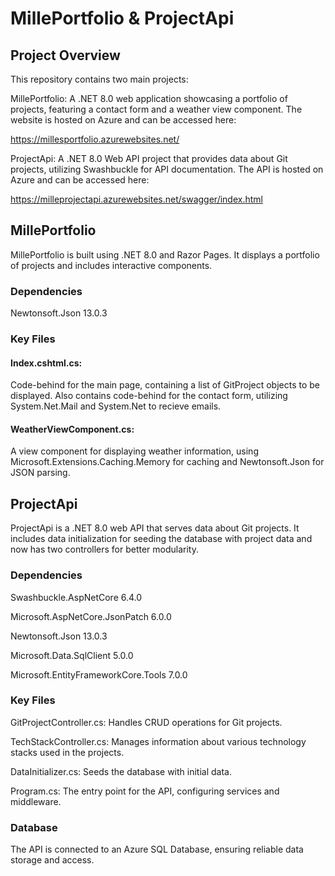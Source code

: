 # MillePortfolio & ProjectApi

## Project Overview
This repository contains two main projects:

MillePortfolio: A .NET 8.0 web application showcasing a portfolio of projects, featuring a contact form and a weather view component. The website is hosted on Azure and can be accessed here:

https://millesportfolio.azurewebsites.net/

ProjectApi: A .NET 8.0 Web API project that provides data about Git projects, utilizing Swashbuckle for API documentation. The API is hosted on Azure and can be accessed here:

https://milleprojectapi.azurewebsites.net/swagger/index.html

## MillePortfolio

MillePortfolio is built using .NET 8.0 and Razor Pages. It displays a portfolio of projects and includes interactive components.

### Dependencies

Newtonsoft.Json 13.0.3

### Key Files

#### Index.cshtml.cs: 
Code-behind for the main page, containing a list of GitProject objects to be displayed.
Also contains code-behind for the contact form, utilizing System.Net.Mail and System.Net to recieve emails.

#### WeatherViewComponent.cs: 
A view component for displaying weather information, using Microsoft.Extensions.Caching.Memory for caching and Newtonsoft.Json for JSON parsing.

## ProjectApi

ProjectApi is a .NET 8.0 web API that serves data about Git projects. It includes data initialization for seeding the database with project data and now has two controllers for better modularity.

### Dependencies

Swashbuckle.AspNetCore 6.4.0

Microsoft.AspNetCore.JsonPatch 6.0.0

Newtonsoft.Json 13.0.3

Microsoft.Data.SqlClient 5.0.0

Microsoft.EntityFrameworkCore.Tools 7.0.0

### Key Files

GitProjectController.cs: Handles CRUD operations for Git projects.

TechStackController.cs: Manages information about various technology stacks used in the projects.

DataInitializer.cs: Seeds the database with initial data.

Program.cs: The entry point for the API, configuring services and middleware.

### Database

The API is connected to an Azure SQL Database, ensuring reliable data storage and access.

